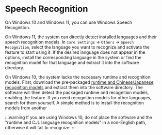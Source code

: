 # Speech Recognition

On Windows 10 and Windows 11, you can use Windows Speech Recognition.

On Windows 11, the system can directly detect installed languages and their speech recognition models. In `Core Settings` -> `Others` -> `Speech Recognition`, select the language you want to recognize and activate the feature to start using it. If the desired language does not appear in the options, install the corresponding language in the system or find the recognition model for that language and extract it into the software directory.

On Windows 10, the system lacks the necessary runtime and recognition models. First, download the pre-packaged [runtime and Chinese/Japanese recognition models](https://1drv.ms/u/c/e598ac1f7a133b29/EaAWXcYACl9KnKHtuzMg2csB0XBGhR2d3-136PhM8B7B8Q?e=zE1dwj) and extract them into the software directory. The software will then detect the packaged runtime and recognition models, enabling the feature. If you need recognition models for other languages, search for them yourself. A simple method is to install the recognition models from another

:::warning
If you are using Windows 10, do not place the software and the "runtime and CJL language recognition models" in a non-English path, otherwise it will fail to recognize.
:::